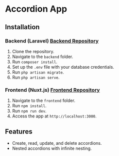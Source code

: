 # Accordion App

## Installation

### Backend (Laravel) [Backend Repository](https://github.com/reallithuanianmafia/accordion-backend)

1. Clone the repository.
2. Navigate to the `backend` folder.
3. Run `composer install`.
4. Set up the `.env` file with your database credentials.
5. Run `php artisan migrate`.
6. Run `php artisan serve`.

### Frontend (Nuxt.js) [Frontend Repository](https://github.com/reallithuanianmafia/accordion-frontend)

1. Navigate to the `frontend` folder.
2. Run `npm install`.
3. Run `npm run dev`.
4. Access the app at `http://localhost:3000`.

## Features

- Create, read, update, and delete accordions.
- Nested accordions with infinite nesting.


